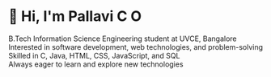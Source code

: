 # 👋 Hi, I'm Pallavi C O

 B.Tech Information Science Engineering student at UVCE, Bangalore  
 Interested in software development, web technologies, and problem-solving  
 Skilled in C, Java, HTML, CSS, JavaScript, and SQL  
 Always eager to learn and explore new technologies



